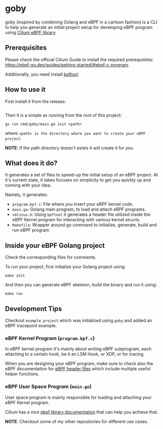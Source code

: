 # goby

goby (inspired by combining Golang and eBPF in a cartoon fashion) is a CLI to help you generate an initial project setup for developing eBPF program using [Cilium eBPF library](https://github.com/cilium/ebpf).

## Prerequisites

Please check the official Cilium Guide to install the required prerequisites: https://ebpf-go.dev/guides/getting-started/#ebpf-c-program.

Additionally, you need install [bpftool](https://github.com/libbpf/bpftool).

## How to use it

First install it from the release:
```

```

Then it is a simple as running from the root of this project:
```
go run cmd/goby/main.go init <path> 
```
where `<path> is the directory where you want to create your eBPF project`.

**NOTE**: If the path directory doesn't exists it will create it for you.

## What does it do?

It generates a set of files to speed-up the initial setup of an eBPF project. At it's current state, it takes focuses on simplicity to get you quickly up and running with your idea. 

Namely, it generates:

- `program.bpf.c`: File where you insert your eBPF kernel code.
- `main.go`: Golang main program, to load and attach eBPF programs.
- `vmlinux.h`: Using `bpftool` it generates a header file utilized inside the eBPF Kernel program for interacting with various kernel structs.
- `Makefile`: Wrapper around go command to initialize, generate, build and run eBPF program

## Inside your eBPF Golang project

Check the corresponding files for comments.

To run your project, first initialize your Golang project using:
```
make init
```

And then you can generate eBPF skeleton, build the binary and run it using:
```
make run
```

## Development Tips

Checkout `example_project` which was initialized using `goby` and added an eBPF tracepoint example.

### eBPF Kernel Program (`program.bpf.c`)

In eBPF kernel program it's mainly about writing eBPF subprogram, each attaching to a certain hook, be it an LSM Hook, or XDP, or for tracing.

When you are designing your eBPF program, make sure to check also the eBPF documentation for [eBPF header files](https://docs.ebpf.io/ebpf-library/libbpf/ebpf/) which include multiple useful helper functions.

### eBPF User Space Program (`main.go`)

User space program is mainly responsible for loading and attaching your eBPF Kernel program.

Cilium has a nice [ebpf library documentation](https://pkg.go.dev/github.com/cilium/ebpf) that can help you achieve that. 

**NOTE**: Checkout some of my other repositories for different use cases.
